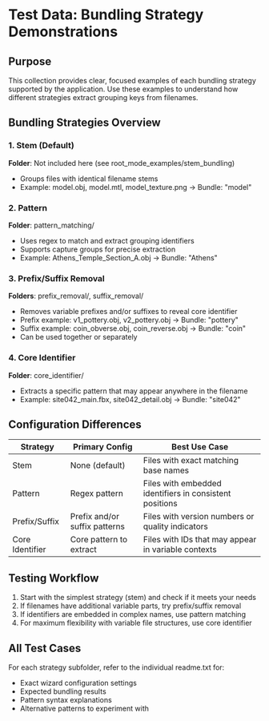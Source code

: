 # Test Data: Bundling Strategy Demonstrations

## Purpose
This collection provides clear, focused examples of each bundling strategy supported by the application. Use these examples to understand how different strategies extract grouping keys from filenames.

## Bundling Strategies Overview

### 1. Stem (Default)
**Folder**: Not included here (see root_mode_examples/stem_bundling)
- Groups files with identical filename stems
- Example: model.obj, model.mtl, model_texture.png → Bundle: "model"

### 2. Pattern
**Folder**: pattern_matching/
- Uses regex to match and extract grouping identifiers
- Supports capture groups for precise extraction
- Example: Athens_Temple_Section_A.obj → Bundle: "Athens"

### 3. Prefix/Suffix Removal
**Folders**: prefix_removal/, suffix_removal/
- Removes variable prefixes and/or suffixes to reveal core identifier
- Prefix example: v1_pottery.obj, v2_pottery.obj → Bundle: "pottery"
- Suffix example: coin_obverse.obj, coin_reverse.obj → Bundle: "coin"
- Can be used together or separately

### 4. Core Identifier
**Folder**: core_identifier/
- Extracts a specific pattern that may appear anywhere in the filename
- Example: site042_main.fbx, site042_detail.obj → Bundle: "site042"

## Configuration Differences

| Strategy | Primary Config | Best Use Case |
|----------|---------------|---------------|
| Stem | None (default) | Files with exact matching base names |
| Pattern | Regex pattern | Files with embedded identifiers in consistent positions |
| Prefix/Suffix | Prefix and/or suffix patterns | Files with version numbers or quality indicators |
| Core Identifier | Core pattern to extract | Files with IDs that may appear in variable contexts |

## Testing Workflow
1. Start with the simplest strategy (stem) and check if it meets your needs
2. If filenames have additional variable parts, try prefix/suffix removal
3. If identifiers are embedded in complex names, use pattern matching
4. For maximum flexibility with variable file structures, use core identifier

## All Test Cases
For each strategy subfolder, refer to the individual readme.txt for:
- Exact wizard configuration settings
- Expected bundling results
- Pattern syntax explanations
- Alternative patterns to experiment with
